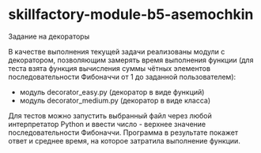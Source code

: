 # skillfactory-module-b5-asemochkin
Задание на декораторы

В качестве выполнения текущей задачи реализованы модули с декоратором, позволяющим замерять время выполнения функции (для теста взята функция вычисления суммы чётных элементов последовательности Фибоначчи от 1 до заданной пользователем):
- модуль decorator_easy.py (декоратор в виде функций)
- модуль decorator_medium.py (декоратор в виде класса)

Для тестов можно запустить выбранный файл через любой интерпретатор Python и ввести число - верхнее значение последовательности Фибоначчи. Программа в результате покажет ответ и среднее время, на которое затратила выполнение функции.
